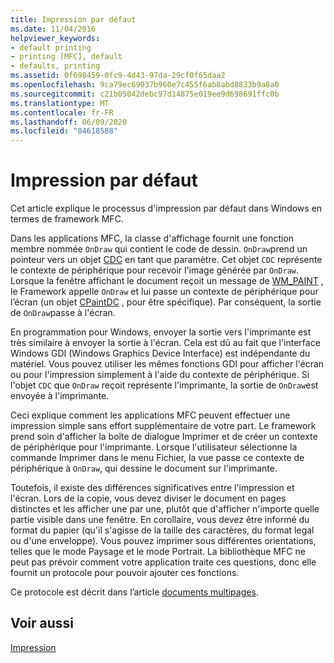 ```yaml
---
title: Impression par défaut
ms.date: 11/04/2016
helpviewer_keywords:
- default printing
- printing [MFC], default
- defaults, printing
ms.assetid: 0f698459-0fc9-4d43-97da-29cf0f65daa2
ms.openlocfilehash: 9ca79ec69037b960e7c455f6ab8abd8833b9a8a0
ms.sourcegitcommit: c21b05042debc97d14875e019ee9d698691ffc0b
ms.translationtype: MT
ms.contentlocale: fr-FR
ms.lasthandoff: 06/09/2020
ms.locfileid: "84618588"
---
```

# <a name="how-default-printing-is-done"></a>Impression par défaut

Cet article explique le processus d'impression par défaut dans Windows en termes de framework MFC.

Dans les applications MFC, la classe d'affichage fournit une fonction membre nommée `OnDraw` qui contient le code de dessin. `OnDraw`prend un pointeur vers un objet [CDC](reference/cdc-class.md) en tant que paramètre. Cet objet `CDC` représente le contexte de périphérique pour recevoir l'image générée par `OnDraw`. Lorsque la fenêtre affichant le document reçoit un message de [WM_PAINT](/windows/win32/gdi/wm-paint) , le Framework appelle `OnDraw` et lui passe un contexte de périphérique pour l’écran (un objet [CPaintDC](reference/cpaintdc-class.md) , pour être spécifique). Par conséquent, la sortie de `OnDraw`passe à l'écran.

En programmation pour Windows, envoyer la sortie vers l'imprimante est très similaire à envoyer la sortie à l'écran. Cela est dû au fait que l'interface Windows GDI (Windows Graphics Device Interface) est indépendante du matériel. Vous pouvez utiliser les mêmes fonctions GDI pour afficher l'écran ou pour l'impression simplement à l'aide du contexte de périphérique. Si l'objet `CDC` que `OnDraw` reçoit représente l'imprimante, la sortie de `OnDraw`est envoyée à l'imprimante.

Ceci explique comment les applications MFC peuvent effectuer une impression simple sans effort supplémentaire de votre part. Le framework prend soin d'afficher la boîte de dialogue Imprimer et de créer un contexte de périphérique pour l'imprimante. Lorsque l'utilisateur sélectionne la commande Imprimer dans le menu Fichier, la vue passe ce contexte de périphérique à `OnDraw`, qui dessine le document sur l'imprimante.

Toutefois, il existe des différences significatives entre l'impression et l'écran. Lors de la copie, vous devez diviser le document en pages distinctes et les afficher une par une, plutôt que d'afficher n'importe quelle partie visible dans une fenêtre. En corollaire, vous devez être informé du format du papier (qu'il s'agisse de la taille des caractères, du format legal ou d'une enveloppe). Vous pouvez imprimer sous différentes orientations, telles que le mode Paysage et le mode Portrait. La bibliothèque MFC ne peut pas prévoir comment votre application traite ces questions, donc elle fournit un protocole pour pouvoir ajouter ces fonctions.

Ce protocole est décrit dans l’article [documents multipages](multipage-documents.md).

## <a name="see-also"></a>Voir aussi

[Impression](printing.md)
